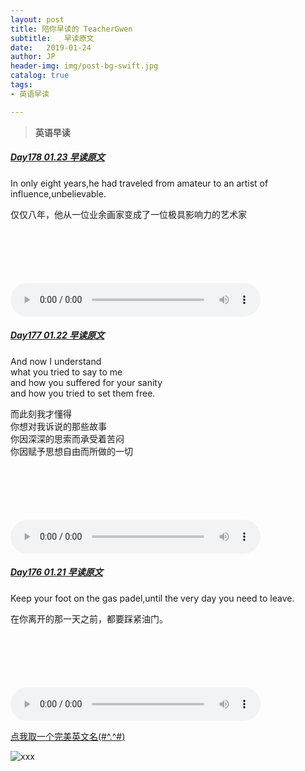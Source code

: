 ```yaml
---
layout: post
title: 陪你早读的 TeacherGwen
subtitle:   早读原文
date:   2019-01-24
author: JP
header-img: img/post-bg-swift.jpg
catalog: true
tags:
- 英语早读

---
```


>  **英语早读**

##### [Day178 01.23 早读原文](https://mp.weixin.qq.com/s/clQN4ZRcTsjJTL0g7-pREg)

In only eight years,he had traveled from amateur to an artist of influence,unbelievable.

仅仅八年，他从一位业余画家变成了一位极具影响力的艺术家

<audio style="height:140;width:400;" controls="controls" src="https://res.wx.qq.com/voice/getvoice?mediaid=MzI4OTAyODUxNF8yNjUzNTE5MzAz">
</audio>

##### [Day177 01.22 早读原文](https://mp.weixin.qq.com/s/jnYQZB3r5-w0tTsBAB7v0Q)

And now I understand<br>
what you tried to say to me<br>
and how you suffered for your sanity<br>
and how you tried to set them free.

而此刻我才懂得<br>
你想对我诉说的那些故事<br>
你因深深的思索而承受着苦闷<br>
你因赋予思想自由而所做的一切

<audio style="height:140;width:400;" controls="controls" src="https://res.wx.qq.com/voice/getvoice?mediaid=MzI4OTAyODUxNF8yNjUzNTE5Mjcy">
</audio>

##### [Day176 01.21 早读原文](https://mp.weixin.qq.com/s/yiQE8_8ehCWakdftm7bAAg)

Keep your foot on the gas padel,until the very day you need to leave.

在你离开的那一天之前，都要踩紧油门。

<audio style="height:140;width:400;" controls="controls" src="https://res.wx.qq.com/voice/getvoice?mediaid=MzI4OTAyODUxNF8yNjUzNTE5MjM4">
</audio>



[点我取一个完美英文名(#^.^#)](http://ename.shanbay.com.cn)

![xxx](http://img07.tooopen.com/images/20170316/tooopen_sy_201956178977.jpg)